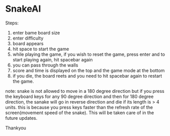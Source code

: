 # SnakeAI

Steps:
1. enter bame board size
2. enter difficulty
3. board appears
4. hit space to start the game
5. while playing the game, if you wish to reset the game, press enter and to start playing again, hit spacebar again
6. you can pass through the walls
7. score and time is displayed on the top and the game mode at the bottom
8. if you die, the board reets and you need to hit spacebar again to restart the game.

note: snake is not allowed to move in a 180 degree direction but if you press the keyboard keys for any 90 degree direction and then 
for 180 degree direction, the sanake will go in reverse direction and die if its length is > 4 units. this is because you press keys
faster than the refresh rate of the screen(movement speed of the snake). This will be taken care of in the future updates.

Thankyou
